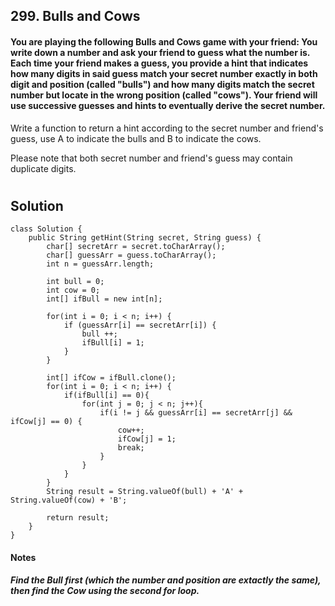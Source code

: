 ## 299. Bulls and Cows

#### You are playing the following Bulls and Cows game with your friend: You write down a number and ask your friend to guess what the number is. Each time your friend makes a guess, you provide a hint that indicates how many digits in said guess match your secret number exactly in both digit and position (called "bulls") and how many digits match the secret number but locate in the wrong position (called "cows"). Your friend will use successive guesses and hints to eventually derive the secret number.

Write a function to return a hint according to the secret number and friend's guess, use A to indicate the bulls and B to indicate the cows. 

Please note that both secret number and friend's guess may contain duplicate digits.

#

## Solution

```
class Solution {
    public String getHint(String secret, String guess) {
        char[] secretArr = secret.toCharArray();
        char[] guessArr = guess.toCharArray();
        int n = guessArr.length;
        
        int bull = 0;
        int cow = 0;
        int[] ifBull = new int[n];
        
        for(int i = 0; i < n; i++) {
            if (guessArr[i] == secretArr[i]) {
                bull ++;
                ifBull[i] = 1;
            }
        }
        
        int[] ifCow = ifBull.clone();
        for(int i = 0; i < n; i++) {
            if(ifBull[i] == 0){
                for(int j = 0; j < n; j++){
                    if(i != j && guessArr[i] == secretArr[j] && ifCow[j] == 0) {
                        cow++;
                        ifCow[j] = 1;
                        break;   
                    }
                }
            }
        }
        String result = String.valueOf(bull) + 'A' + String.valueOf(cow) + 'B';
        
        return result;
    }
}
```

#### Notes

##### Find the Bull first (which the number and position are extactly the same), then find the Cow using the second for loop. 